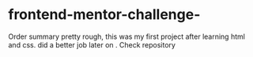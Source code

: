 # frontend-mentor-challenge-
Order summary
pretty rough, this was my first project after learning html and css. did a better job later on . Check repository

